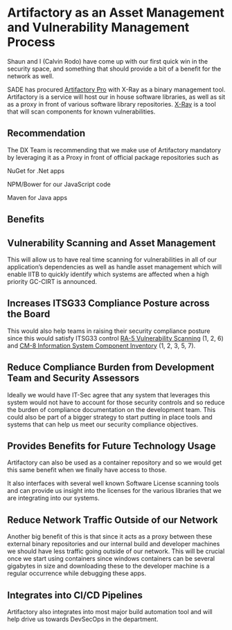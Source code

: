 # Artifactory as an Asset Management and Vulnerability Management Process 

Shaun and I (Calvin Rodo) have come up with our first quick win in the security space, and something that should provide a bit of a benefit for the network as well.

SADE has procured [Artifactory Pro](https://jfrog.com/artifactory/) with X-Ray as a binary management tool. Artifactory is a service will host our in house software libraries, as well as sit as a proxy in front of various software library repositories. [X-Ray](https://jfrog.com/xray/) is a tool that will scan components for known vulnerabilities.

## Recommendation

The DX Team is recommending that we make use of Artifactory mandatory by leveraging it as a Proxy in front of official package repositories such as

NuGet for .Net apps

NPM/Bower for our JavaScript code

Maven for Java apps

## Benefits

## Vulnerability Scanning and Asset Management 

This will allow us to have real time scanning for vulnerabilities in all of our application’s dependencies as well as handle asset management which will enable IITB to quickly identify which systems are affected when a high priority GC-CIRT is announced.

## Increases ITSG33 Compliance Posture across the Board

This would also help teams in raising their security compliance posture since this would satisfy ITSG33 control [RA-5 Vulnerability Scanning](https://www.cse-cst.gc.ca/en/node/265/html/24869#a314ra5) (1, 2, 6) and [CM-8 Information System Component Inventory](https://www.cse-cst.gc.ca/en/node/265/html/24869#a35cm8) (1, 2, 3, 5, 7).

## Reduce Compliance Burden from Development Team and Security Assessors

Ideally we would have IT-Sec agree that any system that leverages this system would not have to account for those security controls and so reduce the burden of compliance documentation on the development team. This could also be part of a bigger strategy to start putting in place tools and systems that can help us meet our security compliance objectives.

## Provides Benefits for Future Technology Usage

Artifactory can also be used as a container repository and so we would get this same benefit when we finally have access to those.

It also interfaces with several well known Software License scanning tools and can provide us insight into the licenses for the various libraries that we are integrating into our systems.

## Reduce Network Traffic Outside of our Network

Another big benefit of this is that since it acts as a proxy between these external binary repositories and our internal build and developer machines we should have less traffic going outside of our network. This will be crucial once we start using containers since windows containers can be several gigabytes in size and downloading these to the developer machine is a regular occurrence while debugging these apps.

## Integrates into CI/CD Pipelines

Artifactory also integrates into most major build automation tool and will help drive us towards DevSecOps in the department.
